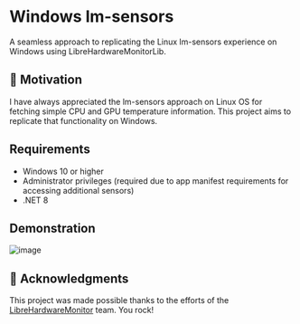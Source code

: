 # Windows lm-sensors
A seamless approach to replicating the Linux lm-sensors experience on Windows using LibreHardwareMonitorLib.

## 🚀 Motivation
I have always appreciated the lm-sensors approach on Linux OS for fetching simple CPU and GPU temperature information. This project aims to replicate that functionality on Windows.

## Requirements
- Windows 10 or higher
- Administrator privileges (required due to app manifest requirements for accessing additional sensors)
- .NET 8

## Demonstration
![image](https://github.com/user-attachments/assets/3d1bfda8-20f9-484b-9e12-faab6d0a1a8a)

## 🙏 Acknowledgments
This project was made possible thanks to the efforts of the [LibreHardwareMonitor](https://github.com/LibreHardwareMonitor/LibreHardwareMonitor) team. You rock!
